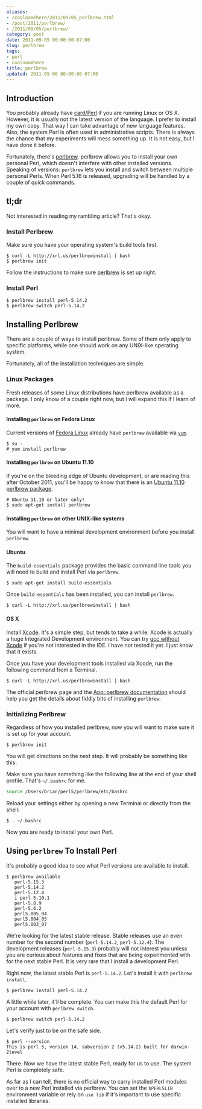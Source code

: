 ```yaml
---
aliases:
- /coolnamehere/2011/09/05_perlbrew.html
- /post/2011/perlbrew/
- /2011/09/05/perlbrew/
category: post
date: 2011-09-05 00:00:00-07:00
slug: perlbrew
tags:
- perl
- coolnamehere
title: perlbrew
updated: 2011-09-06 00:00:00-07:00
---
```


<!--more-->

## Introduction

You probably already have [card/Perl](../../../card/Perl.md) if you are running Linux or OS X. However, it is usually not the latest version of the language. I prefer to install my own copy. That way I can take advantage of new language  features. Also, the system Perl is often used in administrative scripts. There is always the chance that my experiments will mess something up. It is not easy, but I have done it before.

Fortunately, there's [perlbrew](https://perlbrew.pl/). perlbrew allows you to install your own personal Perl, which doesn't interfere with other installed versions. Speaking of versions: `perlbrew` lets you install and switch between multiple personal Perls. When Perl 5.16 is released, upgrading will be handled by a couple of quick commands.

<aside>
<h2>tl;dr</h2>
<p>Not interested in reading my rambling article? That's okay.</p>
<h3>Install Perlbrew</h3>
<p>Make sure you have your operating system's build tools first.</p>
<pre><code>$ curl -L http://xrl.us/perlbrewinstall | bash
$ perlbrew init
</code></pre>
<p>Follow the instructions to make sure <a href="https://perlbrew.pl/">perlbrew</a> is set up right.</p>
<h3>Install Perl</h3>
<pre><code>$ perlbrew install perl-5.14.2
$ perlbrew switch perl-5.14.2
</code></pre>
</aside>

## Installing Perlbrew

There are a couple of ways to install perlbrew. Some of them only
apply to specific platforms, while one should work on any UNIX-like
operating system.

Fortunately, all of the installation techniques are simple.

### Linux Packages

Fresh releases of some Linux distributions have perlbrew available as a package. I only know of a couple right now, but I will expand this if I learn of more.

#### Installing `perlbrew` on Fedora Linux

Current versions of [Fedora Linux](http://fedoraproject.org) already have `perlbrew` available via [`yum`](http://fedoraproject.org/wiki/Yum).

````
$ su -
# yum install perlbrew
````

#### Installing `perlbrew` on Ubuntu 11.10

If you're on the bleeding edge of Ubuntu development, or are reading  this after October 2011, you'll be happy to know that there is an [Ubuntu 11.10 perlbrew package](https://launchpad.net/ubuntu/oneiric/+package/perlbrew).

````
# Ubuntu 11.10 or later only!
$ sudo apt-get install perlbrew
````

#### Installing `perlbrew` on other UNIX-like systems

You will want to have a minimal development environment before you install `perlbrew`.

#### Ubuntu

The `build-essentials` package provides the basic command line tools you will need to build and install Perl via `perlbrew`.

````
$ sudo apt-get install build-essentials
````

Once `build-essentials` has been installed, you can install `perlbrew`.

````
$ curl -L http://xrl.us/perlbrewinstall | bash
````

#### OS X

Install [Xcode](https://developer.apple.com/xcode/). It's a simple step, but tends to take a while. Xcode is actually a huge Integrated Development environment. You can try [gcc without Xcode](https://github.com/sorin-ionescu/gcc-without-xcode) if you're not interested in the IDE. I have not tested it yet. I just know that it exists.

Once you have your development tools installed via Xcode, run the following command from a Terminal.

````
$ curl -L http://xrl.us/perlbrewinstall | bash
````

The official perlbrew page and the [App::perlbrew documentation](https://metacpan.org/module/App::perlbrew) should help you get the details about fiddly bits of installing `perlbrew`.

### Initializing Perlbrew

Regardless of how you installed perlbrew, now you will want to make sure it is set up for your account.

````
$ perlbrew init
````

You will get directions on the next step. It will probably be something like this:

Make sure you have something like the following line at the end of your  shell profile. That's `~/.bashrc` for me.

````bash
source /Users/brian/perl5/perlbrew/etc/bashrc
````

Reload your settings either by opening a new Terminal or directly from
the shell:

````
$ . ~/.bashrc
````

Now you are ready to install your own Perl.

## Using `perlbrew` To Install Perl

It's probably a good idea to see what Perl versions are available to  install.

````
$ perlbrew available
   perl-5.15.3
   perl-5.14.2
   perl-5.12.4
   i perl-5.10.1
   perl-5.8.9
   perl-5.6.2
   perl5.005_04
   perl5.004_05
   perl5.003_07
````

We're looking for the latest stable release. Stable releases use an even number for the second number (`perl-5.14.2`, `perl-5.12.4`). The development releases (`perl-5.15.3`) probably will not interest you unless you are curious about features and fixes that are being experimented with for the next stable Perl. It is very rare that I install a development Perl.

Right now, the latest stable Perl is `perl-5.14.2`. Let's install it with `perlbrew install`.

````
$ perlbrew install perl-5.14.2
````

A little while later, it'll be complete. You can make this the default Perl for your account with `perlbrew switch`.

````
$ perlbrew switch perl-5.14.2
````

Let's verify just to be on the safe side.

````
$ perl --version
This is perl 5, version 14, subversion 2 (v5.14.2) built for darwin-2level
````

There. Now we have the latest stable Perl, ready for us to use. The system Perl is completely safe.

As far as I can tell, there is no official way to carry installed Perl modules over to a new Perl installed via perlbrew. You can set the `$PERL5LIB` environment variable or rely on `use lib` if it's important to use specific installed libraries.
